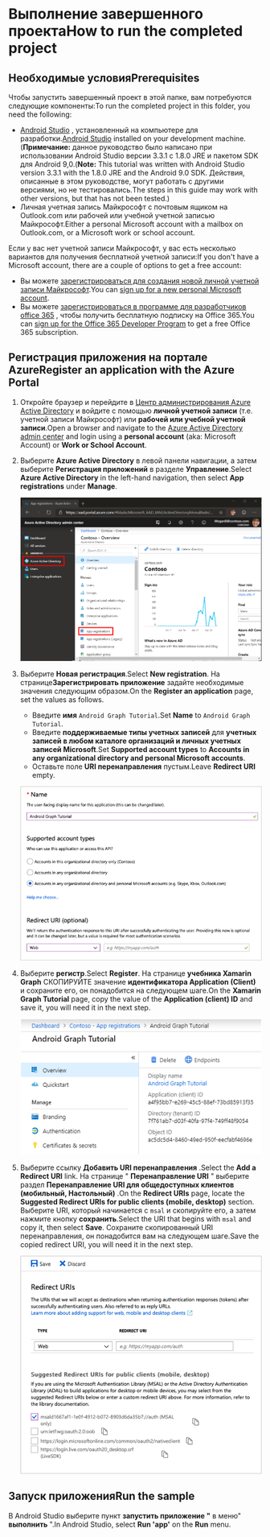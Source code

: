 # <a name="how-to-run-the-completed-project"></a><span data-ttu-id="d1a90-101">Выполнение завершенного проекта</span><span class="sxs-lookup"><span data-stu-id="d1a90-101">How to run the completed project</span></span>

## <a name="prerequisites"></a><span data-ttu-id="d1a90-102">Необходимые условия</span><span class="sxs-lookup"><span data-stu-id="d1a90-102">Prerequisites</span></span>

<span data-ttu-id="d1a90-103">Чтобы запустить завершенный проект в этой папке, вам потребуются следующие компоненты:</span><span class="sxs-lookup"><span data-stu-id="d1a90-103">To run the completed project in this folder, you need the following:</span></span>

- <span data-ttu-id="d1a90-104">[Android Studio](https://developer.android.com/studio/) , установленный на компьютере для разработки.</span><span class="sxs-lookup"><span data-stu-id="d1a90-104">[Android Studio](https://developer.android.com/studio/) installed on your development machine.</span></span> <span data-ttu-id="d1a90-105">(**Примечание:** данное руководство было написано при использовании Android Studio версии 3.3.1 с 1.8.0 JRE и пакетом SDK для Android 9,0.</span><span class="sxs-lookup"><span data-stu-id="d1a90-105">(**Note:** This tutorial was written with Android Studio version 3.3.1 with the 1.8.0 JRE and the Android 9.0 SDK.</span></span> <span data-ttu-id="d1a90-106">Действия, описанные в этом руководстве, могут работать с другими версиями, но не тестировались.</span><span class="sxs-lookup"><span data-stu-id="d1a90-106">The steps in this guide may work with other versions, but that has not been tested.)</span></span>
- <span data-ttu-id="d1a90-107">Личная учетная запись Майкрософт с почтовым ящиком на Outlook.com или рабочей или учебной учетной записью Майкрософт.</span><span class="sxs-lookup"><span data-stu-id="d1a90-107">Either a personal Microsoft account with a mailbox on Outlook.com, or a Microsoft work or school account.</span></span>

<span data-ttu-id="d1a90-108">Если у вас нет учетной записи Майкрософт, у вас есть несколько вариантов для получения бесплатной учетной записи:</span><span class="sxs-lookup"><span data-stu-id="d1a90-108">If you don't have a Microsoft account, there are a couple of options to get a free account:</span></span>

- <span data-ttu-id="d1a90-109">Вы можете [зарегистрироваться для создания новой личной учетной записи Майкрософт](https://signup.live.com/signup?wa=wsignin1.0&rpsnv=12&ct=1454618383&rver=6.4.6456.0&wp=MBI_SSL_SHARED&wreply=https://mail.live.com/default.aspx&id=64855&cbcxt=mai&bk=1454618383&uiflavor=web&uaid=b213a65b4fdc484382b6622b3ecaa547&mkt=E-US&lc=1033&lic=1).</span><span class="sxs-lookup"><span data-stu-id="d1a90-109">You can [sign up for a new personal Microsoft account](https://signup.live.com/signup?wa=wsignin1.0&rpsnv=12&ct=1454618383&rver=6.4.6456.0&wp=MBI_SSL_SHARED&wreply=https://mail.live.com/default.aspx&id=64855&cbcxt=mai&bk=1454618383&uiflavor=web&uaid=b213a65b4fdc484382b6622b3ecaa547&mkt=E-US&lc=1033&lic=1).</span></span>
- <span data-ttu-id="d1a90-110">Вы можете [зарегистрироваться в программе для разработчиков office 365](https://developer.microsoft.com/office/dev-program) , чтобы получить бесплатную подписку на Office 365.</span><span class="sxs-lookup"><span data-stu-id="d1a90-110">You can [sign up for the Office 365 Developer Program](https://developer.microsoft.com/office/dev-program) to get a free Office 365 subscription.</span></span>

## <a name="register-an-application-with-the-azure-portal"></a><span data-ttu-id="d1a90-111">Регистрация приложения на портале Azure</span><span class="sxs-lookup"><span data-stu-id="d1a90-111">Register an application with the Azure Portal</span></span>

1. <span data-ttu-id="d1a90-112">Откройте браузер и перейдите в [Центр администрирования Azure Active Directory](https://aad.portal.azure.com) и войдите с помощью **личной учетной записи** (т.е. учетной записи Майкрософт) или **рабочей или учебной учетной записи**.</span><span class="sxs-lookup"><span data-stu-id="d1a90-112">Open a browser and navigate to the [Azure Active Directory admin center](https://aad.portal.azure.com) and login using a **personal account** (aka: Microsoft Account) or **Work or School Account**.</span></span>

1. <span data-ttu-id="d1a90-113">Выберите **Azure Active Directory** в левой панели навигации, а затем выберите **Регистрация приложений** в разделе **Управление**.</span><span class="sxs-lookup"><span data-stu-id="d1a90-113">Select **Azure Active Directory** in the left-hand navigation, then select **App registrations** under **Manage**.</span></span>

    ![<span data-ttu-id="d1a90-114">Снимок экрана с регистрациями приложений</span><span class="sxs-lookup"><span data-stu-id="d1a90-114">A screenshot of the App registrations</span></span> ](../../tutorial/images/aad-portal-app-registrations.png)

1. <span data-ttu-id="d1a90-115">Выберите **Новая регистрация**.</span><span class="sxs-lookup"><span data-stu-id="d1a90-115">Select **New registration**.</span></span> <span data-ttu-id="d1a90-116">На странице**Зарегистрировать приложение** задайте необходимые значения следующим образом.</span><span class="sxs-lookup"><span data-stu-id="d1a90-116">On the **Register an application** page, set the values as follows.</span></span>

    - <span data-ttu-id="d1a90-117">Введите **имя** `Android Graph Tutorial`.</span><span class="sxs-lookup"><span data-stu-id="d1a90-117">Set **Name** to `Android Graph Tutorial`.</span></span>
    - <span data-ttu-id="d1a90-118">Введите **поддерживаемые типы учетных записей** для **учетных записей в любом каталоге организаций и личных учетных записей Microsoft**.</span><span class="sxs-lookup"><span data-stu-id="d1a90-118">Set **Supported account types** to **Accounts in any organizational directory and personal Microsoft accounts**.</span></span>
    - <span data-ttu-id="d1a90-119">Оставьте поле **URI перенаправления** пустым.</span><span class="sxs-lookup"><span data-stu-id="d1a90-119">Leave **Redirect URI** empty.</span></span>

    ![Снимок страницы "регистрация приложения"](../../tutorial/images/aad-register-an-app.png)

1. <span data-ttu-id="d1a90-121">Выберите **регистр**.</span><span class="sxs-lookup"><span data-stu-id="d1a90-121">Select **Register**.</span></span> <span data-ttu-id="d1a90-122">На странице **учебника Xamarin Graph** СКОПИРУЙТЕ значение **идентификатора Application (Client)** и сохраните его, он понадобится на следующем шаге.</span><span class="sxs-lookup"><span data-stu-id="d1a90-122">On the **Xamarin Graph Tutorial** page, copy the value of the **Application (client) ID** and save it, you will need it in the next step.</span></span>

    ![Снимок экрана с ИДЕНТИФИКАТОРом приложения для новой регистрации приложения](../../tutorial/images/aad-application-id.png)

1. <span data-ttu-id="d1a90-124">Выберите ссылку **Добавить URI перенаправления** .</span><span class="sxs-lookup"><span data-stu-id="d1a90-124">Select the **Add a Redirect URI** link.</span></span> <span data-ttu-id="d1a90-125">На странице " **Перенаправление URI** " выберите раздел **Перенаправление URI для общедоступных клиентов (мобильный, Настольный)** .</span><span class="sxs-lookup"><span data-stu-id="d1a90-125">On the **Redirect URIs** page, locate the **Suggested Redirect URIs for public clients (mobile, desktop)** section.</span></span> <span data-ttu-id="d1a90-126">Выберите URI, который начинается с `msal` и скопируйте его, а затем нажмите кнопку **сохранить**.</span><span class="sxs-lookup"><span data-stu-id="d1a90-126">Select the URI that begins with `msal` and copy it, then select **Save**.</span></span> <span data-ttu-id="d1a90-127">Сохраните скопированный URI перенаправления, он понадобится вам на следующем шаге.</span><span class="sxs-lookup"><span data-stu-id="d1a90-127">Save the copied redirect URI, you will need it in the next step.</span></span>

    ![Снимок экрана со страницей URI перенаправления](../../tutorial/images/aad-redirect-uris.png)

## <a name="run-the-sample"></a><span data-ttu-id="d1a90-129">Запуск приложения</span><span class="sxs-lookup"><span data-stu-id="d1a90-129">Run the sample</span></span>

<span data-ttu-id="d1a90-130">В Android Studio выберите пункт **запустить приложение "** в меню" **выполнить** ".</span><span class="sxs-lookup"><span data-stu-id="d1a90-130">In Android Studio, select **Run 'app'** on the **Run** menu.</span></span>
